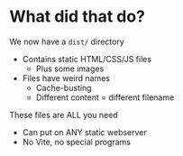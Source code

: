 # What did that do?

We now have a `dist/` directory
- Contains static HTML/CSS/JS files
  - Plus some images
- Files have weird names
  - Cache-busting
  - Different content = different filename

These files are ALL you need
- Can put on ANY static webserver
- No Vite, no special programs

